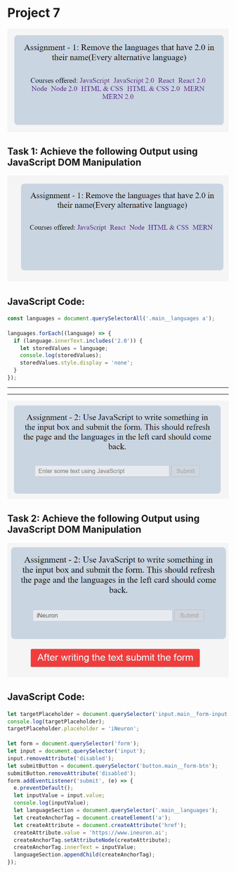 # Project 7



![Task 1 Image](./ass7.1-before.png)

## Task 1: Achieve the following Output using JavaScript DOM Manipulation

![Task 1 Image](./ass7.1-after.png)

## JavaScript Code:

```js
const languages = document.querySelectorAll('.main__languages a');

languages.forEach((language) => {
  if (language.innerText.includes('2.0')) {
    let storedValues = language;
    console.log(storedValues);
    storedValues.style.display = 'none';
  }
});
```

---

---

![Task 2 Image](./ass7.2-before.png)

## Task 2: Achieve the following Output using JavaScript DOM Manipulation

![Task 2 Image](./ass7.2-after.png)

## JavaScript Code:

```js
let targetPlaceholder = document.querySelector('input.main__form-input');
console.log(targetPlaceholder);
targetPlaceholder.placeholder = 'iNeuron';

let form = document.querySelector('form');
let input = document.querySelector('input');
input.removeAttribute('disabled');
let submitButton = document.querySelector('button.main__form-btn');
submitButton.removeAttribute('disabled');
form.addEventListener('submit', (e) => {
  e.preventDefault();
  let inputValue = input.value;
  console.log(inputValue);
  let languageSection = document.querySelector('.main__languages');
  let createAnchorTag = document.createElement('a');
  let createAttribute = document.createAttribute('href');
  createAttribute.value = 'https://www.ineuron.ai';
  createAnchorTag.setAttributeNode(createAttribute);
  createAnchorTag.innerText = inputValue;
  languageSection.appendChild(createAnchorTag);
});
```
